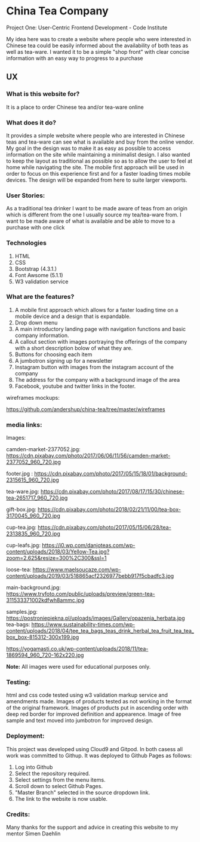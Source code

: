 # China Tea Company


Project One: User-Centric Frontend Development - Code Institute

My idea here was to create a website where people who were interested in Chinese tea could be easily informed about the availability of both teas as well as tea-ware. I wanted it to be a simple "shop front" with clear concise information with an easy way to progress to a purchase
## UX



### What is this website for?

It is a place to order Chinese tea and/or tea-ware online


### What does it do?

It provides a simple website where people who are interested in Chinese teas and tea-ware
can see what is available and buy from the online vendor. My goal in the design was to make it as easy as possible to access information on the site while maintaining a minimalist design.
I also wanted to keep the layout as traditional as possible so as to allow the user to feel at home while navigating the site. The mobile first approach will be used in order to focus on this experience first and for a faster loading times mobile devices. The design will be expanded from here to suite larger viewports.

### User Stories:

As a traditional tea drinker I want to be made aware of teas from an origin which is different from the one I usually source my tea/tea-ware from. I want to be made aware of what is available and be able to move to a purchase with one click


### Technologies

1. HTML
2. CSS
3. Bootstrap (4.3.1.)
4. Font Awsome (5.1.1)
5. W3 validation service


### What are the features?

1. A mobile first approach which allows for a faster loading time on a mobile device and a design that is expandable.
2. Drop down menu
3. A main introductory landing page with navigation functions and basic company information.
4. A callout section with images portraying the offerings of the company with a short description bolow of what they are.
5. Buttons for choosing each item
6. A jumbotron signing up for a newsletter
7. Instagram button with images from the instagram account of the company
8. The address for the company with a background image of the area
9. Facebook, youtube and twitter links in the footer.


wireframes mockups:

https://github.com/andershup/china-tea/tree/master/wireframes








### media links:

Images:

camden-market-2377052.jpg: https://cdn.pixabay.com/photo/2017/06/06/11/56/camden-market-2377052_960_720.jpg

footer.jpg : https://cdn.pixabay.com/photo/2017/05/15/18/01/background-2315615_960_720.jpg

tea-ware.jpg: https://cdn.pixabay.com/photo/2017/08/17/15/30/chinese-tea-2651717_960_720.jpg

gift-box.jpg: https://cdn.pixabay.com/photo/2018/02/21/11/00/tea-box-3170045_960_720.jpg

cup-tea.jpg: https://cdn.pixabay.com/photo/2017/05/15/06/28/tea-2313835_960_720.jpg

cup-leafs.jpg: https://i0.wp.com/danjoteas.com/wp-content/uploads/2018/03/Yellow-Tea.jpg?zoom=2.625&resize=300%2C300&ssl=1

loose-tea: https://www.maelsoucaze.com/wp-content/uploads/2019/03/518865acf2326977bebb917f5cbadfc3.jpg

main-background.jpg: https://www.tryfoto.com/public/uploads/preview/green-tea-311533371002kdfwh8ammc.jpg

samples.jpg: https://postroniepiekna.pl/uploads/images/Gallery/opazenia_herbata.jpg
tea-bags: https://www.sustainability-times.com/wp-content/uploads/2018/04/tee_tea_bags_teas_drink_herbal_tea_fruit_tea_tea_box_box-815312-300x199.jpg

https://yogamasti.co.uk/wp-content/uploads/2018/11/tea-1869594_960_720-162x220.jpg

__Note:__  All images were used for educational purposes only.



### Testing:

html and css code tested using w3 validation markup service and amendments made.
Images of products tested as not working in the format of the original framework.
Images of products put in ascending order with deep red border for improved definition and appearence.
Image of free sample and text moved into jumbotron for improved design.


### Deployment:

This project was developed using Cloud9 and Gitpod. In both casess all work was committed to Githup.
It was deployed to Github Pages as follows:

 1. Log into Github
 2. Select the repository required.
 3. Select settings from the menu items.
 4. Scroll down to select Github Pages.
 5. "Master Branch" selected in the source dropdown link.
 6. The link to the website is now usable.


### Credits:

Many thanks for the support and advice in creating this website to my mentor Simen Daehlin
